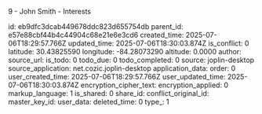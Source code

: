 9 - John Smith - Interests

id: eb9dfc3dcab449678ddc823d655754db
parent_id: e57e88cbf44b4c44904c68e21e6e3cd6
created_time: 2025-07-06T18:29:57.766Z
updated_time: 2025-07-06T18:30:03.874Z
is_conflict: 0
latitude: 30.43825590
longitude: -84.28073290
altitude: 0.0000
author: 
source_url: 
is_todo: 0
todo_due: 0
todo_completed: 0
source: joplin-desktop
source_application: net.cozic.joplin-desktop
application_data: 
order: 0
user_created_time: 2025-07-06T18:29:57.766Z
user_updated_time: 2025-07-06T18:30:03.874Z
encryption_cipher_text: 
encryption_applied: 0
markup_language: 1
is_shared: 0
share_id: 
conflict_original_id: 
master_key_id: 
user_data: 
deleted_time: 0
type_: 1